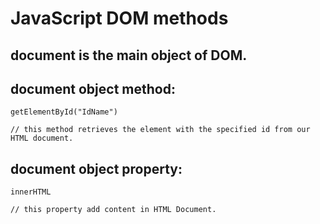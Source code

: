 # JavaScript DOM methods

## document is the main object of DOM.

## document object method:
    getElementById("IdName")

    // this method retrieves the element with the specified id from our HTML document. 

## document object property:
    innerHTML   

    // this property add content in HTML Document.